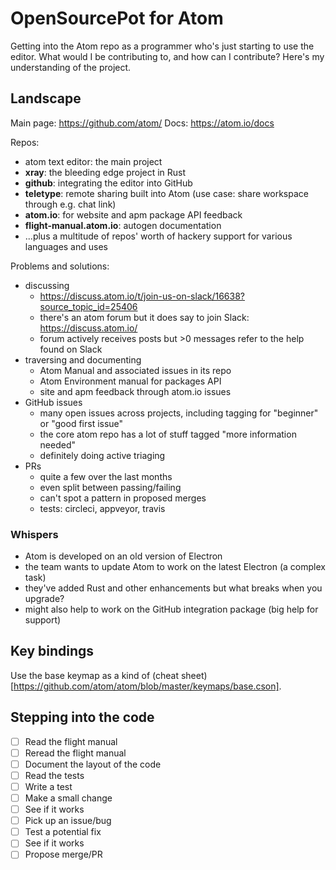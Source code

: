 # OpenSourcePot for Atom

Getting into the Atom repo as a programmer who's just starting to use the editor. What would I be contributing to, and how can I contribute? Here's my understanding of the project.

## Landscape
Main page: https://github.com/atom/
Docs: https://atom.io/docs

Repos:
- atom text editor: the main project
- **xray**:	the bleeding edge project in Rust
- **github**: integrating the editor into GitHub
- **teletype**: remote sharing built into Atom (use case: share workspace through e.g. chat link)
- **atom.io**: for website and apm package API feedback
- **flight-manual.atom.io**: autogen documentation
- ...plus a multitude of repos' worth of hackery support for various languages and uses

Problems and solutions:
- discussing
	- https://discuss.atom.io/t/join-us-on-slack/16638?source_topic_id=25406
	- there's an atom forum but it does say to join Slack: https://discuss.atom.io/
	- forum actively receives posts but >0 messages refer to the help found on Slack
- traversing and documenting
	- Atom Manual and associated issues in its repo
	- Atom Environment manual for packages API
	- site and apm feedback through atom.io issues
- GitHub issues
	- many open issues across projects, including tagging for "beginner" or "good first issue"
	- the core atom repo has a lot of stuff tagged "more information needed"
	- definitely doing active triaging
- PRs
	- quite a few over the last months
	- even split between passing/failing
	- can't spot a pattern in proposed merges
	- tests: circleci, appveyor, travis

### Whispers
- Atom is developed on an old version of Electron
- the team wants to update Atom to work on the latest Electron (a complex task)
- they've added Rust and other enhancements but what breaks when you upgrade?
- might also help to work on the GitHub integration package (big help for support)

## Key bindings
Use the base keymap as a kind of (cheat sheet)[https://github.com/atom/atom/blob/master/keymaps/base.cson].


## Stepping into the code
- [ ] Read the flight manual
- [ ] Reread the flight manual
- [ ] Document the layout of the code
- [ ] Read the tests
- [ ] Write a test
- [ ] Make a small change
- [ ] See if it works
- [ ] Pick up an issue/bug
- [ ] Test a potential fix
- [ ] See if it works
- [ ] Propose merge/PR

